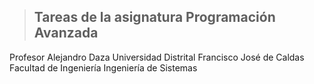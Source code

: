 > ## Tareas de la asignatura Programación Avanzada

Profesor Alejandro Daza
Universidad Distrital Francisco José de Caldas
Facultad de Ingeniería 
Ingeniería de Sistemas 